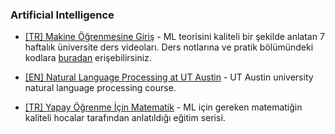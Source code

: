 


### Artificial Intelligence

- [[TR] Makine Öğrenmesine Giriş](https://www.youtube.com/playlist?list=PLZcbvMjrj9DVU6g2A5e6voeigUtSMsAJH) - ML teorisini kaliteli bir şekilde anlatan 7 haftalık üniversite ders videoları. Ders notlarına ve pratik bölümündeki kodlara [buradan](https://github.com/sibirbil/IMO2020) erişebilirsiniz.

- [[EN] Natural Language Processing at UT Austin](https://www.youtube.com/playlist?list=PLofp2YXfp7TZZ5c7HEChs0_wfEfewLDs7) - UT Austin university natural language processing course.

- [[TR] Yapay Öğrenme İçin Matematik](https://www.youtube.com/playlist?list=PL-VAZnoQqQ4W3kxCI4At6flbG72k8mHVG) - ML için gereken matematiğin kaliteli hocalar tarafından anlatıldığı eğitim serisi.
